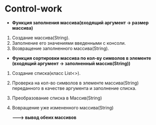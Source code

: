 # Control-work
* **Функция заполнения массива(входящий аргумент -> размер массива)** 
1. Создание массива(String).
2. Заполнение его значениями введенными с консоли.
3. Возвращение заполненного массива(String).

 * **Функция сортировки массива по кол-ву символов в элементе**
    **(входящий аргумент -> заполненный массив(String))**
1. Создание списка(класс List<>).
2. Проверка на кол-во символов в элементе массива(String) переданного в качестве аргумента
    и заполнение списка.
3. Преобразование списка в Массив(String)
4. Вовращение уже измененного массива(String)

   **---> вывод обеих массивов**

